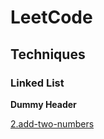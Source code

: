 # LeetCode

## Techniques

### Linked List

**Dummy Header**

[2.add-two-numbers](2.add-two-numbers)
